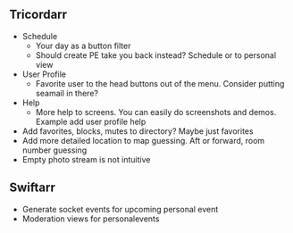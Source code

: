 Tricordarr
----------
* Schedule
  * Your day as a button filter
  * Should create PE take you back instead? Schedule or to personal view
* User Profile
  * Favorite user to the head buttons out of the menu. Consider putting seamail in there?
* Help
  * More help to screens. You can easily do screenshots and demos. Example add user profile help
* Add favorites, blocks, mutes to directory? Maybe just favorites
* Add more detailed location to map guessing. Aft or forward, room number guessing
* Empty photo stream is not intuitive

Swiftarr
--------
* Generate socket events for upcoming personal event
* Moderation views for personalevents
